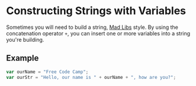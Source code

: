 # Constructing Strings with Variables
Sometimes you will need to build a string, [Mad Libs](https://en.wikipedia.org/wiki/Mad_Libs) style. By using the concatenation operator `+`, you can insert one or more variables into a string you're building.

## Example

```js
var ourName = "Free Code Camp";
var ourStr = "Hello, our name is " + ourName + ", how are you?";
```
